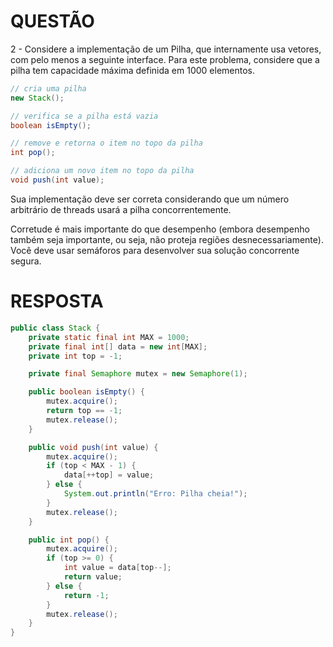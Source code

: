 # QUESTÃO

2 - Considere a implementação de um Pilha, que internamente usa vetores, com pelo menos a seguinte interface. Para este problema, considere que a pilha tem capacidade máxima definida em 1000 elementos.

```java
// cria uma pilha
new Stack();

// verifica se a pilha está vazia
boolean isEmpty();

// remove e retorna o item no topo da pilha
int pop();

// adiciona um novo item no topo da pilha
void push(int value);
```

Sua implementação deve ser correta considerando que um número arbitrário de threads usará a pilha concorrentemente.

Corretude é mais importante do que desempenho (embora desempenho também seja importante, ou seja, não proteja regiões desnecessariamente).
Você deve usar semáforos para desenvolver sua solução concorrente segura.

# RESPOSTA

```java
public class Stack {
    private static final int MAX = 1000;
    private final int[] data = new int[MAX];
    private int top = -1;

    private final Semaphore mutex = new Semaphore(1);

    public boolean isEmpty() {
        mutex.acquire();
        return top == -1;
        mutex.release();
    }

    public void push(int value) {
        mutex.acquire();
        if (top < MAX - 1) {
            data[++top] = value;
        } else {
            System.out.println("Erro: Pilha cheia!");
        }
        mutex.release();
    }

    public int pop() {
        mutex.acquire();
        if (top >= 0) {
            int value = data[top--];
            return value;
        } else {
            return -1;
        }
        mutex.release();
    }
}
```